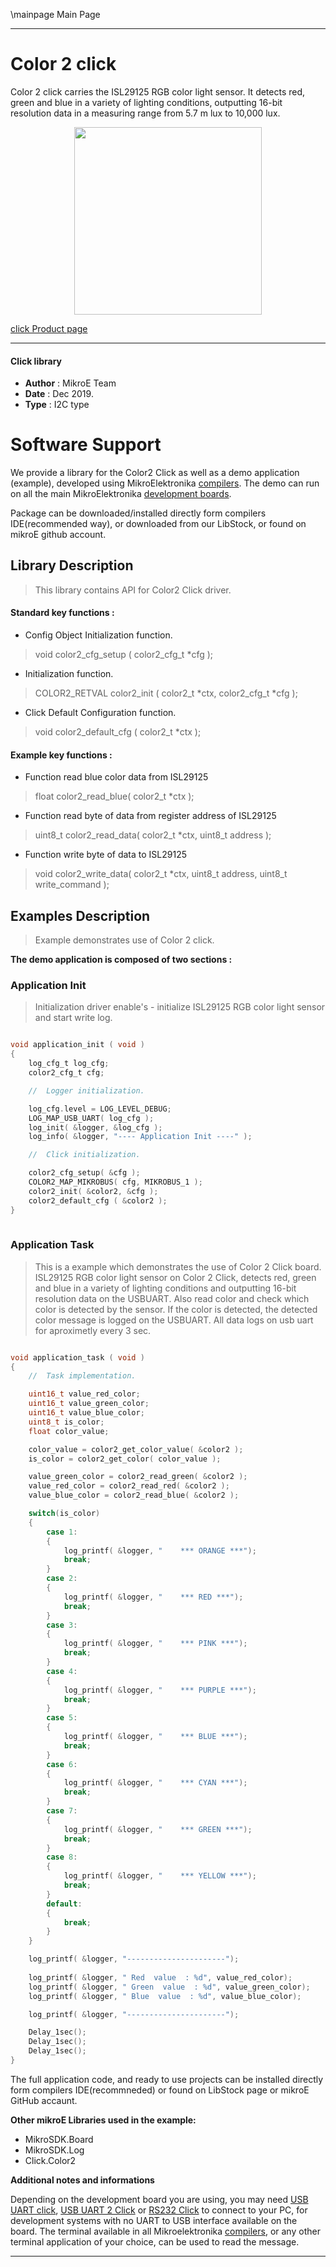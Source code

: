 \mainpage Main Page
 
 

---
# Color 2 click

Color 2 click carries the ISL29125 RGB color light sensor. It detects red, green and blue in a variety of lighting conditions, outputting 16-bit resolution data in a measuring range from 5.7 m lux to 10,000 lux.

<p align="center">
  <img src="http://download.mikroe.com/images/click_for_ide/color2_click.png" height=300px>
</p>

[click Product page](<https://www.mikroe.com/color-2-click>)

---


#### Click library 

- **Author**        : MikroE Team
- **Date**          : Dec 2019.
- **Type**          : I2C type


# Software Support

We provide a library for the Color2 Click 
as well as a demo application (example), developed using MikroElektronika 
[compilers](http://shop.mikroe.com/compilers). 
The demo can run on all the main MikroElektronika [development boards](http://shop.mikroe.com/development-boards).

Package can be downloaded/installed directly form compilers IDE(recommended way), or downloaded from our LibStock, or found on mikroE github account. 

## Library Description

> This library contains API for Color2 Click driver.

#### Standard key functions :

- Config Object Initialization function.
> void color2_cfg_setup ( color2_cfg_t *cfg ); 
 
- Initialization function.
> COLOR2_RETVAL color2_init ( color2_t *ctx, color2_cfg_t *cfg );

- Click Default Configuration function.
> void color2_default_cfg ( color2_t *ctx );


#### Example key functions :

- Function read blue color data from ISL29125
> float color2_read_blue( color2_t *ctx );
 
- Function read byte of data from register address of ISL29125
> uint8_t color2_read_data( color2_t *ctx, uint8_t address );

- Function write byte of data to ISL29125
> void color2_write_data( color2_t *ctx, uint8_t address, uint8_t write_command );

## Examples Description

> Example demonstrates use of Color 2 click.

**The demo application is composed of two sections :**

### Application Init 

> Initialization driver enable's - initialize ISL29125 RGB color light sensor and start write log.

```c

void application_init ( void )
{
    log_cfg_t log_cfg;
    color2_cfg_t cfg;

    //  Logger initialization.

    log_cfg.level = LOG_LEVEL_DEBUG;
    LOG_MAP_USB_UART( log_cfg );
    log_init( &logger, &log_cfg );
    log_info( &logger, "---- Application Init ----" );

    //  Click initialization.

    color2_cfg_setup( &cfg );
    COLOR2_MAP_MIKROBUS( cfg, MIKROBUS_1 );
    color2_init( &color2, &cfg );
    color2_default_cfg ( &color2 );
}
  
```

### Application Task

> This is a example which demonstrates the use of Color 2 Click board.
> ISL29125 RGB color light sensor on Color 2 Click, detects red, green and blue in a variety of lighting conditions
> and outputting 16-bit resolution data on the USBUART.
> Also read color and check which color is detected by the sensor.
> If the color is detected, the detected color message is logged on the USBUART.
> All data logs on usb uart for aproximetly every 3 sec.

```c

void application_task ( void )
{
    //  Task implementation.

    uint16_t value_red_color;
    uint16_t value_green_color;
    uint16_t value_blue_color;
    uint8_t is_color;
    float color_value;

    color_value = color2_get_color_value( &color2 );
    is_color = color2_get_color( color_value );

    value_green_color = color2_read_green( &color2 );
    value_red_color = color2_read_red( &color2 );
    value_blue_color = color2_read_blue( &color2 );

    switch(is_color)
    {
        case 1:
        {
            log_printf( &logger, "    *** ORANGE ***");
            break;
        }
        case 2:
        {
            log_printf( &logger, "    *** RED ***");
            break;
        }
        case 3:
        {
            log_printf( &logger, "    *** PINK ***");
            break;
        }
        case 4:
        {
            log_printf( &logger, "    *** PURPLE ***");
            break;
        }
        case 5:
        {
            log_printf( &logger, "    *** BLUE ***");
            break;
        }
        case 6:
        {
            log_printf( &logger, "    *** CYAN ***");
            break;
        }
        case 7:
        {
            log_printf( &logger, "    *** GREEN ***");
            break;
        }
        case 8:
        {
            log_printf( &logger, "    *** YELLOW ***");
            break;
        }
        default:
        {
            break;
        }
    }

    log_printf( &logger, "----------------------");
    
    log_printf( &logger, " Red  value  : %d", value_red_color);
    log_printf( &logger, " Green  value  : %d", value_green_color);
    log_printf( &logger, " Blue  value  : %d", value_blue_color);

    log_printf( &logger, "----------------------");

    Delay_1sec();
    Delay_1sec();
    Delay_1sec();
}

```

The full application code, and ready to use projects can be  installed directly form compilers IDE(recommneded) or found on LibStock page or mikroE GitHub accaunt.

**Other mikroE Libraries used in the example:** 

- MikroSDK.Board
- MikroSDK.Log
- Click.Color2

**Additional notes and informations**

Depending on the development board you are using, you may need 
[USB UART click](http://shop.mikroe.com/usb-uart-click), 
[USB UART 2 Click](http://shop.mikroe.com/usb-uart-2-click) or 
[RS232 Click](http://shop.mikroe.com/rs232-click) to connect to your PC, for 
development systems with no UART to USB interface available on the board. The 
terminal available in all Mikroelektronika 
[compilers](http://shop.mikroe.com/compilers), or any other terminal application 
of your choice, can be used to read the message.



---

